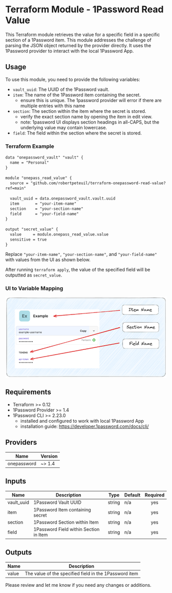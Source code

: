 # Terraform Module - 1Password Read Value

This Terraform module retrieves the value for a specific field in a specific section of a 1Password item. This module addresses the challenge of parsing the JSON object returned by the provider directly.  It uses the 1Password provider to interact with the local 1Password App.

## Usage

To use this module, you need to provide the following variables:

- `vault_uuid`: The UUID of the 1Password vault.
- `item`: The name of the 1Password item containing the secret.
  - ensure this is unique.  The 1password provider will error if there are multiple entries with this name
- `section`: The section within the item where the secret is stored.
  - verify the exact section name by opening the item in edit view.
  - note: 1password UI displays section headings in all-CAPS, but the underlying value may contain lowercase.
- `field`: The field within the section where the secret is stored.

### Terraform Example

``` hcl
data "onepassword_vault" "vault" {
  name = "Personal"
}

module "onepass_read_value" {
  source = "github.com/robertpeteuil/terraform-onepassword-read-value?ref=main"

  vault_uuid = data.onepassword_vault.vault.uuid
  item       = "your-item-name"
  section    = "your-section-name"
  field      = "your-field-name"
}

output "secret_value" {
  value     = module.onepass_read_value.value
  sensitive = true
}
```

Replace `"your-item-name"`, `"your-section-name"`, and `"your-field-name"` with values from the UI as shown below.

After running `terraform apply`, the value of the specified field will be outputted as `secret_value`.

### UI to Variable Mapping

![images/1pass-item-meta-sm.png](images/1pass-item-meta-sm.png)

## Requirements

- Terraform >= 0.12
- 1Password Provider >= 1.4
- 1Password CLI >= 2.23.0
  - installed and configured to work with local 1Password App
  - installation guide: <https://developer.1password.com/docs/cli/>

## Providers

| Name | Version |
|------|---------|
| onepassword | ~> 1.4 |

## Inputs

| Name | Description | Type | Default | Required |
|------|-------------|------|---------|:--------:|
| vault_uuid | 1Password Vault UUID | string | n/a | yes |
| item | 1Password Item containing secret | string | n/a | yes |
| section | 1Password Section within Item | string | n/a | yes |
| field | 1Password Field within Section in Item | string | n/a | yes |

## Outputs

| Name | Description |
|------|-------------|
| value | The value of the specified field in the 1Password item |

Please review and let me know if you need any changes or additions.
